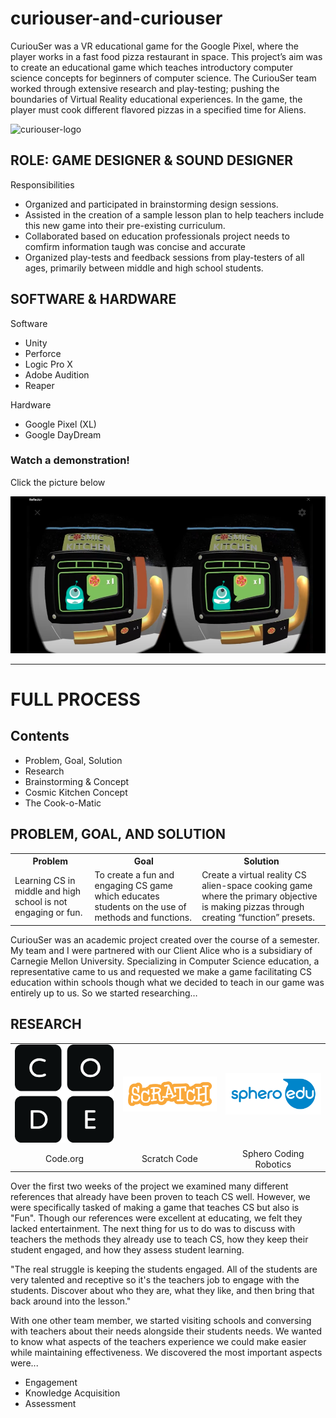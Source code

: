 # curiouser-and-curiouser

<p>CuriouSer was a VR educational game for the Google Pixel, where the player works in a fast food pizza restaurant in space. This project’s aim was to create an educational game which teaches introductory computer science concepts for beginners of computer science. The CuriouSer team worked through extensive research and play-testing; pushing the boundaries of Virtual Reality educational experiences. In the game, the player must cook different flavored pizzas in a specified time for Aliens.</p>

<img src="curiouser_poster.jpg" alt="curiouser-logo">

<h2>ROLE: GAME DESIGNER & SOUND DESIGNER</h2>
<p>Responsibilities</p>

<ul>
  <li>Organized and participated in brainstorming design sessions.</li>
  <li>Assisted in the creation of a sample lesson plan to help teachers include this new game into their pre-existing curriculum.</li>
  <li>Collaborated based on education professionals project needs to comfirm information taugh was concise and accurate</li>
  <li>Organized play-tests and feedback sessions from play-testers of all ages, primarily between middle and high school students.</li>
</ul>

<h2>SOFTWARE & HARDWARE</h2>
<p>Software</p>
<ul>
  <li>Unity</li>
  <li>Perforce</li>
  <li>Logic Pro X</li>
  <li>Adobe Audition</li>
  <li>Reaper</li>
</ul>

<p>Hardware</p>
<ul>
  <li>Google Pixel (XL)</li>
  <li>Google DayDream</li>
</ul>

<h3>Watch a demonstration!</h3>
<p>Click the picture below</p>
<a href="https://www.youtube.com/watch?v=FC9yZjRInf0" target="_blank"><img src="Cosmic-kitchen-screenshot.png" alt="cosmic kitchen picture"></a>

<hr>

<h1>FULL PROCESS</h1>

<h2>Contents</h2>
<ul>
  <li>Problem, Goal, Solution</li>
  <li>Research</li>
  <li>Brainstorming & Concept</li>
  <li>Cosmic Kitchen Concept</li>
  <li>The Cook-o-Matic</li>
</ul>

<h2>PROBLEM, GOAL, AND SOLUTION</h2>

<table>
  <tr>
    <th>Problem</th>
    <th>Goal</th>
    <th>Solution</th>
  </tr>
  <tr>
    <td>Learning CS in middle and high school is not engaging or fun.</td>
    <td>To create a fun and engaging CS game which educates students on the use of methods and functions.</td>
    <td>Create a virtual reality CS alien-space cooking game where the primary objective is making pizzas through creating “function” presets.</td>
  </tr>
</table>

<p>CuriouSer was an academic project created over the course of a semester. My team and I were partnered with our Client Alice who is a subsidiary of Carnegie Mellon University. Specializing in Computer Science education, a representative came to us and requested we make a game facilitating CS education within schools though what we decided to teach in our game was entirely up to us. So we started researching…</p>

<h2>RESEARCH</h2>
<table>
  <tr>
    <td><img src="imgs/codedotorg.png" alt="code.org logo"></td>
    <td><img src="imgs/Scratchlogo.png" alt="scratch code logo"></td>
    <td><img src="imgs/sphero-img.png" alt="sphero coding robotics logo"</td>
  </tr>
  <tr>
    <td align="center">Code.org</td>
    <td align="center">Scratch Code</td>
    <td align="center">Sphero Coding Robotics</td>
  </tr>
</table>

<p>Over the first two weeks of the project we examined many different references that already have been proven to teach CS well. However, we were specifically tasked of making a game that teaches CS but also is "Fun". Though our references were excellent at educating, we felt they lacked entertainment. The next thing for us to do was to discuss with teachers the methods they already use to teach CS, how they keep their student engaged, and how they assess student learning.</p>

<p>"The real struggle is keeping the students engaged. All of the students are very talented and receptive so it's the teachers job to engage with the students. Discover about who they are, what they like, and then bring that back around into the lesson."</p>

<p>With one other team member, we started visiting schools and conversing with teachers about their needs alongside their students needs. We wanted to know what aspects of the teachers experience we could make easier while maintaining effectiveness. We discovered the most important aspects were...</p>
<ul>
  <li>Engagement</li>
  <li>Knowledge Acquisition</li>
  <li>Assessment</li>
</ul>
  
  

